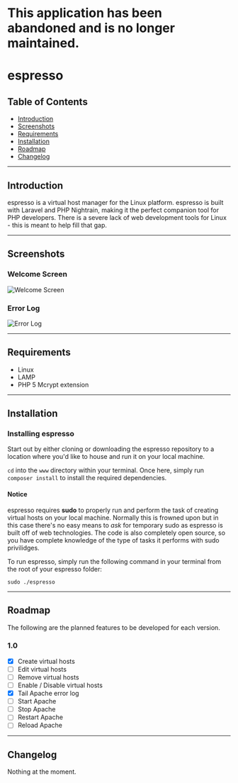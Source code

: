# This application has been abandoned and is no longer maintained.

espresso
========

Table of Contents
-----------------

- [Introduction](#introduction)
- [Screenshots](#screenshots)
- [Requirements](#requirements)
- [Installation](#installation)
- [Roadmap](#roadmap)
- [Changelog](#changelog)

---

Introduction
------------
espresso is a virtual host manager for the Linux platform. espresso is built with Laravel and PHP Nightrain, making it the perfect companion tool for PHP developers. There is a severe lack of web development tools for Linux - this is meant to help fill that gap.

---

Screenshots
-----------

### Welcome Screen
![Welcome Screen](http://i.imgur.com/XZ8vHVR.png)

### Error Log
![Error Log](http://i.imgur.com/BCx4EEK.png)

---

Requirements
------------
* Linux
* LAMP
* PHP 5 Mcrypt extension

---

Installation
------------

### Installing espresso
Start out by either cloning or downloading the espresso repository to a location where you'd like to house and run it on your local machine.

`cd` into the `www` directory within your terminal. Once here, simply run `composer install` to install the required dependencies.

#### Notice
espresso requires **sudo** to properly run and perform the task of creating virtual hosts on your local machine. Normally this is frowned upon but in this case there's no easy means to *ask* for temporary sudo as espresso is built off of web technologies. The code is also completely open source, so you have complete knowledge of the type of tasks it performs with sudo privilidges.

To run espresso, simply run the following command in your terminal from the root of your espresso folder:

```
sudo ./espresso
```

---

Roadmap
-------
The following are the planned features to be developed for each version.

### 1.0
- [x] Create virtual hosts
- [ ] Edit virtual hosts
- [ ] Remove virtual hosts
- [ ] Enable / Disable virtual hosts
- [x] Tail Apache error log
- [ ] Start Apache
- [ ] Stop Apache
- [ ] Restart Apache
- [ ] Reload Apache

---

Changelog
---------

Nothing at the moment.
